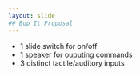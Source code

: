 ```yaml
---
layout: slide
## Bop It Proposal
---
```

* 1 slide switch for on/off
* 1 speaker for ouputing commands
* 3 distinct tactile/auditory inputs

